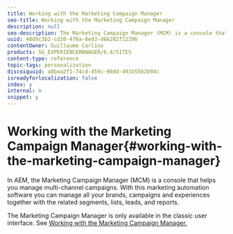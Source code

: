 ```yaml
---
title: Working with the Marketing Campaign Manager
seo-title: Working with the Marketing Campaign Manager
description: null
seo-description: The Marketing Campaign Manager (MCM) is a console that helps you manage multi-channel campaigns
uuid: 48d9c3b2-cd20-476a-8ed3-d66282f1229b
contentOwner: Guillaume Carlino
products: SG_EXPERIENCEMANAGER/6.4/SITES
content-type: reference
topic-tags: personalization
discoiquuid: a8baa2f1-74cd-459c-90dd-491b5562b94c
isreadyforlocalization: false
index: y
internal: n
snippet: y
---
```


# Working with the Marketing Campaign Manager{#working-with-the-marketing-campaign-manager}

In AEM, the Marketing Campaign Manager (MCM) is a console that helps you manage multi-channel campaigns. With this marketing automation software you can manage all your brands, campaigns and experiences together with the related segments, lists, leads, and reports.

The Marketing Campaign Manager is only available in the classic user interface. See [Working with the Marketing Campaign Manager.](../../classic-ui-authoring/using/classic-personalization-campaigns-mktg-manager.md)
